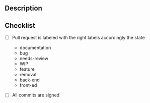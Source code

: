 ## Description
<!--
Place a short description of this PR purpose
-->


## Checklist
<!--
please remove the items that don't make sense for your PR
-->
- [ ] Pull request is labeled with the right labels accordingly the state
  - documentation
  - bug
  - needs-review
  - WIP
  - feature
  - removal
  - back-end
  - front-ed
- [ ] All commits are signed

